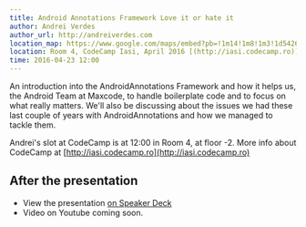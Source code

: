 ```yaml
---
title: Android Annotations Framework Love it or hate it
author: Andrei Verdes
author_url: http://andreiverdes.com
location_map: https://www.google.com/maps/embed?pb=!1m14!1m8!1m3!1d5426.3484804736845!2d27.586820373016344!3d47.15444178643962!3m2!1i1024!2i768!4f13.1!3m3!1m2!1s0x40cafb9e70bc4329%3A0x7ad04b7ad1a952eb!2sHotel+International!5e0!3m2!1sen!2sus!4v1460639821195
location: Room 4, CodeCamp Iasi, April 2016 [(http://iasi.codecamp.ro)](http://iasi.codecamp.ro) - Hotel International Iasi
time: 2016-04-23 12:00
---
```

An introduction into the AndroidAnnotations Framework and how it helps us, the Android Team at Maxcode, to handle boilerplate code and to focus on what really matters. We'll also be discussing about the issues we had these last couple of years with AndroidAnnotations and how we managed to tackle them.

Andrei's slot at CodeCamp is at 12:00 in Room 4, at floor -2. More info about CodeCamp at [http://iasi.codecamp.ro](http://iasi.codecamp.ro)

## After the presentation
 
  - View the presentation [on Speaker Deck](https://speakerdeck.com/andreiverdes/androidannotations-framework-love-it-or-hate-it)  
  - Video on Youtube coming soon.


<script async class="speakerdeck-embed" data-id="19d41f77db004887b3acf55266b38207" data-ratio="1.33333333333333" src="//speakerdeck.com/assets/embed.js"></script>